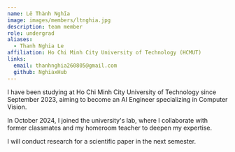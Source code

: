 ```yaml
---
name: Lê Thành Nghĩa
image: images/members/ltnghia.jpg
description: team member
role: undergrad
aliases:
  - Thanh Nghia Le
affiliation: Ho Chi Minh City University of Technology (HCMUT)
links:
  email: thanhnghia260805@gmail.com
  github: NghiaxHub
---
```


I have been studying at Ho Chi Minh City University of Technology since September 2023, aiming to become an AI Engineer specializing in Computer Vision.

In October 2024, I joined the university's lab, where I collaborate with former classmates and my homeroom teacher to deepen my expertise.

I will conduct research for a scientific paper in the next semester.
